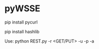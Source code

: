 # pyWSSE

pip install pycurl

pip install hashlib

Use:
    python REST.py -r <GET/PUT> -u <USER> -p <PASSWORD> -a <URI>